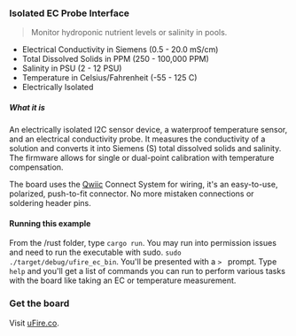 ### Isolated EC Probe Interface

> Monitor hydroponic nutrient levels or salinity in pools.
 - Electrical Conductivity in Siemens (0.5 - 20.0 mS/cm)
 - Total Dissolved Solids in PPM (250 - 100,000 PPM)
 - Salinity in PSU (2 - 12 PSU)
 - Temperature in Celsius/Fahrenheit (-55 - 125 C)
 - Electrically Isolated
 
##### What it is

An electrically isolated I2C sensor device, a waterproof temperature sensor, and an electrical conductivity probe. It measures the conductivity of a solution and converts it into Siemens (S) total dissolved solids and salinity. The firmware allows for single or dual-point calibration with temperature compensation.

The board uses the [Qwiic](https://www.sparkfun.com/qwiic) Connect System for wiring, it's an easy-to-use, polarized, push-to-fit connector. No more mistaken connections or soldering header pins. 

#### Running this example
From the /rust folder, type `cargo run`. You may run into permission issues and need to run the executable with sudo. `sudo ./target/debug/ufire_ec_bin`. You'll be presented with a `> ` prompt. Type `help` and you'll get a list of commands you can run to perform various tasks with the board like taking an EC or temperature measurement. 


### Get the board
Visit [uFire.co](https://ufire.co).